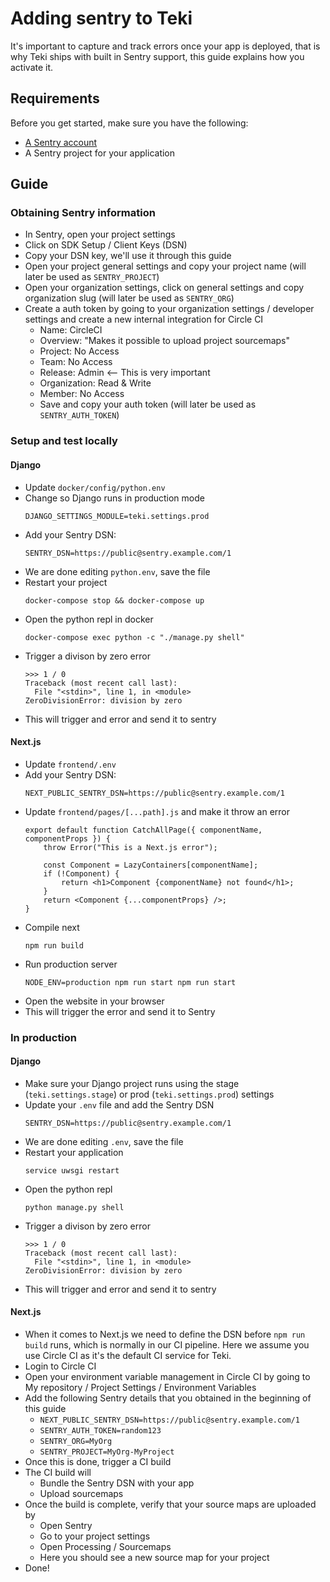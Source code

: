# Adding sentry to Teki

It's important to capture and track errors once your app is deployed, that is why Teki ships with built in Sentry support, this guide explains how you activate it.

## Requirements

Before you get started, make sure you have the following:

- [A Sentry account](https://sentry.io/signup/)
- A Sentry project for your application


## Guide

### Obtaining Sentry information

- In Sentry, open your project settings
- Click on SDK Setup / Client Keys (DSN)
- Copy your DSN key, we'll use it through this guide
- Open your project general settings and copy your project name (will later be used as `SENTRY_PROJECT`)
- Open your organization settings, click on general settings and copy organization slug (will later be used as `SENTRY_ORG`)
- Create a auth token by going to your organization settings / developer settings and create a new internal integration for Circle CI
    - Name: CircleCI
    - Overview: "Makes it possible to upload project sourcemaps"
    - Project: No Access
    - Team: No Access
    - Release: Admin <-- This is very important
    - Organization: Read & Write
    - Member: No Access
    - Save and copy your auth token (will later be used as `SENTRY_AUTH_TOKEN`)


### Setup and test locally

#### Django
- Update `docker/config/python.env`
- Change so Django runs in production mode
    ```
    DJANGO_SETTINGS_MODULE=teki.settings.prod
    ```
- Add your Sentry DSN: 
    ```
    SENTRY_DSN=https://public@sentry.example.com/1
    ```
- We are done editing `python.env`, save the file
- Restart your project
    ```
    docker-compose stop && docker-compose up
    ```
- Open the python repl in docker
    ```
    docker-compose exec python -c "./manage.py shell"
    ```
- Trigger a divison by zero error
    ```
    >>> 1 / 0
    Traceback (most recent call last):
      File "<stdin>", line 1, in <module>
    ZeroDivisionError: division by zero
    ```
- This will trigger and error and send it to sentry

#### Next.js
- Update `frontend/.env`
- Add your Sentry DSN: 
    ```
    NEXT_PUBLIC_SENTRY_DSN=https://public@sentry.example.com/1
    ```
- Update `frontend/pages/[...path].js` and make it throw an error
    ```
    export default function CatchAllPage({ componentName, componentProps }) {
        throw Error("This is a Next.js error");
        
        const Component = LazyContainers[componentName];
        if (!Component) {
            return <h1>Component {componentName} not found</h1>;
        }
        return <Component {...componentProps} />;
    }
    ```
- Compile next 
    ```
    npm run build
    ```
- Run production server
    ```
    NODE_ENV=production npm run start npm run start
    ```
- Open the website in your browser
- This will trigger the error and send it to Sentry

### In production

#### Django
- Make sure your Django project runs using the stage (`teki.settings.stage`) or prod (`teki.settings.prod`) settings
- Update your `.env` file and add the Sentry DSN
  ```
  SENTRY_DSN=https://public@sentry.example.com/1
  ```
- We are done editing `.env`, save the file
- Restart your application
    ```
    service uwsgi restart
    ```
- Open the python repl
    ```
    python manage.py shell
    ```
- Trigger a divison by zero error
    ```
    >>> 1 / 0
    Traceback (most recent call last):
      File "<stdin>", line 1, in <module>
    ZeroDivisionError: division by zero
    ```
- This will trigger and error and send it to sentry

#### Next.js
- When it comes to Next.js we need to define the DSN before `npm run build` runs, which is normally in our CI pipeline. Here we assume you use Circle CI as it's the default CI service for Teki.
- Login to Circle CI
- Open your environment variable management in Circle CI by going to My repository / Project Settings / Environment Variables
- Add the following Sentry details that you obtained in the beginning of this guide
    - `NEXT_PUBLIC_SENTRY_DSN=https://public@sentry.example.com/1`
    - `SENTRY_AUTH_TOKEN=random123`
    - `SENTRY_ORG=MyOrg`
    - `SENTRY_PROJECT=MyOrg-MyProject`
- Once this is done, trigger a CI build
- The CI build will
    - Bundle the Sentry DSN with your app
    - Upload sourcemaps
- Once the build is complete, verify that your source maps are uploaded by
    - Open Sentry
    - Go to your project settings
    - Open Processing / Sourcemaps
    - Here you should see a new source map for your project
- Done!
